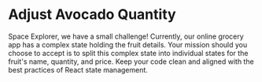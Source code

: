 # Adjust Avocado Quantity

Space Explorer, we have a small challenge! Currently, our online grocery app has a complex state holding the fruit details. Your mission should you choose to accept is to split this complex state into individual states for the fruit's name, quantity, and price. Keep your code clean and aligned with the best practices of React state management.